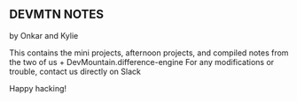 ## DEVMTN NOTES

by Onkar and Kylie

This contains the mini projects, afternoon projects, and compiled notes from the two of us + DevMountain.difference-engine
For any modifications or trouble, contact us directly on Slack

Happy hacking! 

